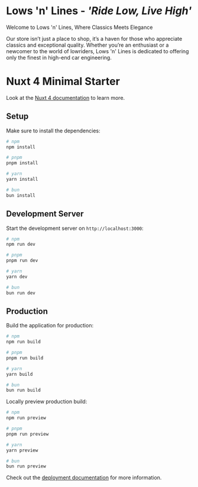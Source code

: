 # Lows 'n' Lines - _'Ride Low, Live High'_

Welcome to Lows 'n' Lines, Where Classics Meets Elegance

Our store isn’t just a place to shop, it’s a haven for those who appreciate classics and exceptional quality. Whether you’re an enthusiast or a newcomer to the world of lowriders, Lows 'n' Lines is dedicated to offering only the finest in high-end car engineering.

# Nuxt 4 Minimal Starter

Look at the [Nuxt 4 documentation](https://nuxt.com/docs/getting-started/upgrade#testing-nuxt-4) to learn more.

## Setup

Make sure to install the dependencies:

```bash
# npm
npm install

# pnpm
pnpm install

# yarn
yarn install

# bun
bun install
```

## Development Server

Start the development server on `http://localhost:3000`:

```bash
# npm
npm run dev

# pnpm
pnpm run dev

# yarn
yarn dev

# bun
bun run dev
```

## Production

Build the application for production:

```bash
# npm
npm run build

# pnpm
pnpm run build

# yarn
yarn build

# bun
bun run build
```

Locally preview production build:

```bash
# npm
npm run preview

# pnpm
pnpm run preview

# yarn
yarn preview

# bun
bun run preview
```

Check out the [deployment documentation](https://nuxt.com/docs/getting-started/deployment) for more information.
